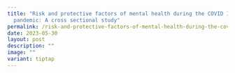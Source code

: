 ```yaml
---
title: "Risk and protective factors of mental health during the COVID 19
  pandemic: A cross sectional study"
permalink: /risk-and-protective-factors-of-mental-health-during-the-covid-19-pandemic-a-cross-sectional-study/
date: 2023-05-30
layout: post
description: ""
image: ""
variant: tiptap
---
```

